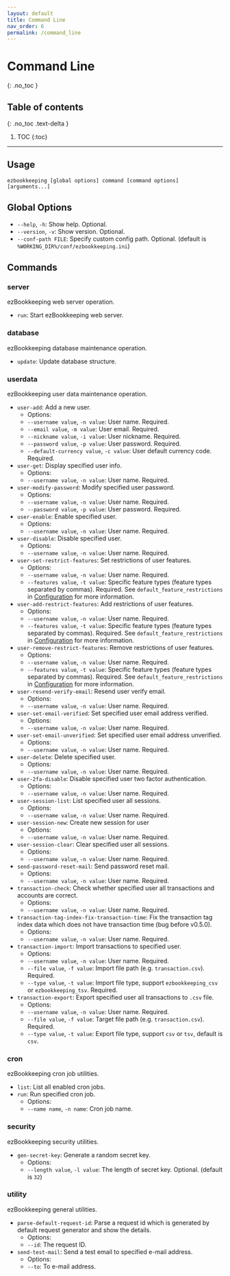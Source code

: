 ```yaml
---
layout: default
title: Command Line
nav_order: 6
permalink: /command_line
---
```


# Command Line
{: .no_toc }

## Table of contents
{: .no_toc .text-delta }

1. TOC
{:toc}

---

## Usage

    ezbookkeeping [global options] command [command options] [arguments...]

## Global Options

* `--help`, `-h`: Show help. Optional.
* `--version`, `-v`: Show version. Optional.
* `--conf-path FILE`: Specify custom config path. Optional. (default is `%WORKING_DIR%/conf/ezbookkeeping.ini`)

## Commands

### server

ezBookkeeping web server operation.

* `run`: Start ezBookkeeping web server.

### database

ezBookkeeping database maintenance operation.

* `update`: Update database structure.

### userdata

ezBookkeeping user data maintenance operation.

* `user-add`: Add a new user.
    * Options:
    * `--username value`, `-n value`: User name. Required.
    * `--email value`, `-m value`: User email. Required.
    * `--nickname value`, `-i value`: User nickname. Required.
    * `--password value`, `-p value`: User password. Required.
    * `--default-currency value`, `-c value`: User default currency code. Required.
* `user-get`: Display specified user info.
    * Options:
    * `--username value`, `-n value`: User name. Required.
* `user-modify-password`: Modify specified user password.
    * Options:
    * `--username value`, `-n value`: User name. Required.
    * `--password value`, `-p value`: User password. Required.
* `user-enable`: Enable specified user.
    * Options:
    * `--username value`, `-n value`: User name. Required.
* `user-disable`: Disable specified user.
    * Options:
    * `--username value`, `-n value`: User name. Required.
* `user-set-restrict-features`: Set restrictions of user features.
    * Options:
    * `--username value`, `-n value`: User name. Required.
    * `--features value`, `-t value`: Specific feature types (feature types separated by commas). Required. See `default_feature_restrictions` in [Configuration](/configuration#user) for more information.
* `user-add-restrict-features`: Add restrictions of user features.
    * Options:
    * `--username value`, `-n value`: User name. Required.
    * `--features value`, `-t value`: Specific feature types (feature types separated by commas). Required. See `default_feature_restrictions` in [Configuration](/configuration#user) for more information.
* `user-remove-restrict-features`: Remove restrictions of user features.
    * Options:
    * `--username value`, `-n value`: User name. Required.
    * `--features value`, `-t value`: Specific feature types (feature types separated by commas). Required. See `default_feature_restrictions` in [Configuration](/configuration#user) for more information.
* `user-resend-verify-email`: Resend user verify email.
    * Options:
    * `--username value`, `-n value`: User name. Required.
* `user-set-email-verified`: Set specified user email address verified.
    * Options:
    * `--username value`, `-n value`: User name. Required.
* `user-set-email-unverified`: Set specified user email address unverified.
    * Options:
    * `--username value`, `-n value`: User name. Required.
* `user-delete`: Delete specified user.
    * Options:
    * `--username value`, `-n value`: User name. Required.
* `user-2fa-disable`: Disable specified user two factor authentication.
    * Options:
    * `--username value`, `-n value`: User name. Required.
* `user-session-list`: List specified user all sessions.
    * Options:
    * `--username value`, `-n value`: User name. Required.
* `user-session-new`: Create new session for user
    * Options:
    * `--username value`, `-n value`: User name. Required.
* `user-session-clear`: Clear specified user all sessions.
    * Options:
    * `--username value`, `-n value`: User name. Required.
* `send-password-reset-mail`: Send password reset mail.
    * Options:
    * `--username value`, `-n value`: User name. Required.
* `transaction-check`: Check whether specified user all transactions and accounts are correct.
    * Options:
    * `--username value`, `-n value`: User name. Required.
* `transaction-tag-index-fix-transaction-time`: Fix the transaction tag index data which does not have transaction time (bug before v0.5.0).
    * Options:
    * `--username value`, `-n value`: User name. Required.
* `transaction-import`: Import transactions to specified user.
    * Options:
    * `--username value`, `-n value`: User name. Required.
    * `--file value`, `-f value`: Import file path (e.g. `transaction.csv`). Required.
    * `--type value`, `-t value`: Import file type, support `ezbookkeeping_csv` or `ezbookkeeping_tsv`. Required.
* `transaction-export`: Export specified user all transactions to `.csv` file.
    * Options:
    * `--username value`, `-n value`: User name. Required.
    * `--file value`, `-f value`: Target file path (e.g. `transaction.csv`). Required.
    * `--type value`, `-t value`: Export file type, support `csv` or `tsv`, default is `csv`.

### cron

ezBookkeeping cron job utilities.

* `list`: List all enabled cron jobs.
* `run`: Run specified cron job.
    * Options:
    * `--name name`, `-n name`: Cron job name.

### security

ezBookkeeping security utilities.

* `gen-secret-key`: Generate a random secret key.
    * Options:
    * `--length value`, `-l value`: The length of secret key. Optional. (default is `32`)

### utility

ezBookkeeping general utilities.

* `parse-default-request-id`: Parse a request id which is generated by default request generator and show the details.
    * Options:
    * `--id`: The request ID.
* `send-test-mail`: Send a test email to specified e-mail address.
    * Options:
    * `--to`: To e-mail address.